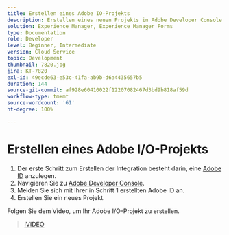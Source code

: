 ```yaml
---
title: Erstellen eines Adobe IO-Projekts
description: Erstellen eines neuen Projekts in Adobe Developer Console
solution: Experience Manager, Experience Manager Forms
type: Documentation
role: Developer
level: Beginner, Intermediate
version: Cloud Service
topic: Development
thumbnail: 7820.jpg
jira: KT-7820
exl-id: 49ecde63-e53c-41fa-ab9b-d6a4435657b5
duration: 144
source-git-commit: af928e60410022f12207082467d3bd9b818af59d
workflow-type: tm+mt
source-wordcount: '61'
ht-degree: 100%

---
```


# Erstellen eines Adobe I/O-Projekts

1. Der erste Schritt zum Erstellen der Integration besteht darin, eine [Adobe ID](https://account.adobe.com/de) anzulegen.
1. Navigieren Sie zu [Adobe Developer Console](https://console.adobe.io/home).
1. Melden Sie sich mit Ihrer in Schritt 1 erstellten Adobe ID an.
1. Erstellen Sie ein neues Projekt.

Folgen Sie dem Video, um Ihr Adobe I/O-Projekt zu erstellen.

>[!VIDEO](https://video.tv.adobe.com/v/333220?quality=12&learn=on)
